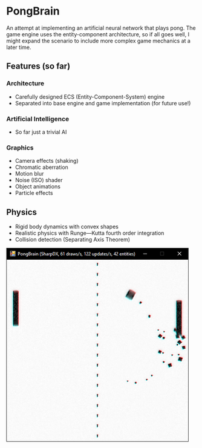 # PongBrain

An attempt at implementing an artificial neural network that plays pong. The game engine uses the entity-component architecture, so if all goes well, I might expand the scenario to include more complex game mechanics at a later time.

## Features (so far)

### Architecture
* Carefully designed ECS (Entity-Component-System) engine
* Separated into base engine and game implementation (for future use!)

### Artificial Intelligence
* So far just a trivial AI

### Graphics
* Camera effects (shaking)
* Chromatic aberration
* Motion blur
* Noise (ISO) shader
* Object animations
* Particle effects

## Physics
* Rigid body dynamics with convex shapes
* Realistic physics with Runge—Kutta fourth order integration
* Collision detection (Separating Axis Theorem)


![PongBrain in action!](img/Screenshot4.png "PongBrain in action!")
